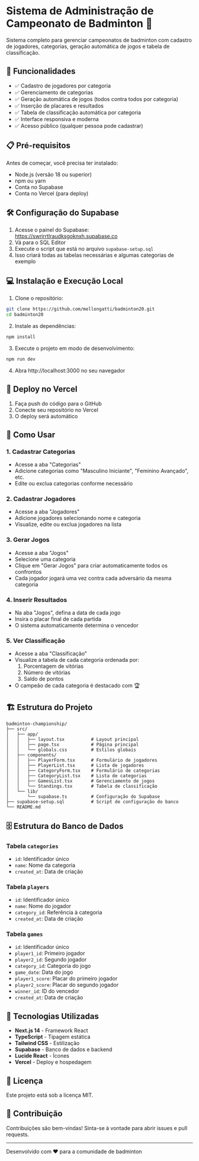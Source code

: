 # Sistema de Administração de Campeonato de Badminton 🏸

Sistema completo para gerenciar campeonatos de badminton com cadastro de jogadores, categorias, geração automática de jogos e tabela de classificação.

## 🚀 Funcionalidades

- ✅ Cadastro de jogadores por categoria
- ✅ Gerenciamento de categorias
- ✅ Geração automática de jogos (todos contra todos por categoria)
- ✅ Inserção de placares e resultados
- ✅ Tabela de classificação automática por categoria
- ✅ Interface responsiva e moderna
- ✅ Acesso público (qualquer pessoa pode cadastrar)

## 📋 Pré-requisitos

Antes de começar, você precisa ter instalado:
- Node.js (versão 18 ou superior)
- npm ou yarn
- Conta no Supabase
- Conta no Vercel (para deploy)

## 🛠️ Configuração do Supabase

1. Acesse o painel do Supabase: https://swrirrtlraudksgoknxh.supabase.co
2. Vá para o SQL Editor
3. Execute o script que está no arquivo `supabase-setup.sql`
4. Isso criará todas as tabelas necessárias e algumas categorias de exemplo

## 💻 Instalação e Execução Local

1. Clone o repositório:
```bash
git clone https://github.com/mellongatti/badminton20.git
cd badminton20
```

2. Instale as dependências:
```bash
npm install
```

3. Execute o projeto em modo de desenvolvimento:
```bash
npm run dev
```

4. Abra http://localhost:3000 no seu navegador

## 🚀 Deploy no Vercel

1. Faça push do código para o GitHub
2. Conecte seu repositório no Vercel
3. O deploy será automático

## 📖 Como Usar

### 1. Cadastrar Categorias
- Acesse a aba "Categorias"
- Adicione categorias como "Masculino Iniciante", "Feminino Avançado", etc.
- Edite ou exclua categorias conforme necessário

### 2. Cadastrar Jogadores
- Acesse a aba "Jogadores"
- Adicione jogadores selecionando nome e categoria
- Visualize, edite ou exclua jogadores na lista

### 3. Gerar Jogos
- Acesse a aba "Jogos"
- Selecione uma categoria
- Clique em "Gerar Jogos" para criar automaticamente todos os confrontos
- Cada jogador jogará uma vez contra cada adversário da mesma categoria

### 4. Inserir Resultados
- Na aba "Jogos", defina a data de cada jogo
- Insira o placar final de cada partida
- O sistema automaticamente determina o vencedor

### 5. Ver Classificação
- Acesse a aba "Classificação"
- Visualize a tabela de cada categoria ordenada por:
  1. Porcentagem de vitórias
  2. Número de vitórias
  3. Saldo de pontos
- O campeão de cada categoria é destacado com 🏆

## 🏗️ Estrutura do Projeto

```
badminton-championship/
├── src/
│   ├── app/
│   │   ├── layout.tsx          # Layout principal
│   │   ├── page.tsx            # Página principal
│   │   └── globals.css         # Estilos globais
│   ├── components/
│   │   ├── PlayerForm.tsx      # Formulário de jogadores
│   │   ├── PlayerList.tsx      # Lista de jogadores
│   │   ├── CategoryForm.tsx    # Formulário de categorias
│   │   ├── CategoryList.tsx    # Lista de categorias
│   │   ├── GamesList.tsx       # Gerenciamento de jogos
│   │   └── Standings.tsx       # Tabela de classificação
│   └── lib/
│       └── supabase.ts         # Configuração do Supabase
├── supabase-setup.sql          # Script de configuração do banco
└── README.md
```

## 🗄️ Estrutura do Banco de Dados

### Tabela `categories`
- `id`: Identificador único
- `name`: Nome da categoria
- `created_at`: Data de criação

### Tabela `players`
- `id`: Identificador único
- `name`: Nome do jogador
- `category_id`: Referência à categoria
- `created_at`: Data de criação

### Tabela `games`
- `id`: Identificador único
- `player1_id`: Primeiro jogador
- `player2_id`: Segundo jogador
- `category_id`: Categoria do jogo
- `game_date`: Data do jogo
- `player1_score`: Placar do primeiro jogador
- `player2_score`: Placar do segundo jogador
- `winner_id`: ID do vencedor
- `created_at`: Data de criação

## 🎯 Tecnologias Utilizadas

- **Next.js 14** - Framework React
- **TypeScript** - Tipagem estática
- **Tailwind CSS** - Estilização
- **Supabase** - Banco de dados e backend
- **Lucide React** - Ícones
- **Vercel** - Deploy e hospedagem

## 📝 Licença

Este projeto está sob a licença MIT.

## 🤝 Contribuição

Contribuições são bem-vindas! Sinta-se à vontade para abrir issues e pull requests.

---

Desenvolvido com ❤️ para a comunidade de badminton